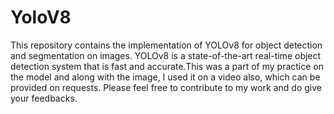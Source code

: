 # YoloV8
This repository contains the implementation of YOLOv8 for object detection and segmentation on images. YOLOv8 is a state-of-the-art real-time object detection system that is fast and accurate.This was a part of my practice on the model and along with the image, I used it on a video also, which can be provided on requests. Please feel free to contribute to my work and do give your feedbacks.
